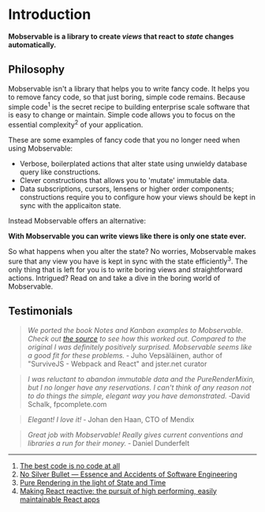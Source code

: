 # Introduction

**Mobservable is a library to create _views_ that react to _state_ changes automatically.**

## Philosophy

Mobservable isn't a library that helps you to write fancy code.
It helps you to remove fancy code, so that just boring, simple code remains.
Because simple code<sup>1</sup> is the secret recipe to building enterprise scale software that is easy to change or maintain.
Simple code allows you to focus on the essential complexity<sup>2</sup> of your application.

These are some examples of fancy code that you no longer need when using Mobservable:

* Verbose, boilerplated actions that alter state using unwieldy database query like constructions.
* Clever constructions that allows you to 'mutate' immutable data.
* Data subscriptions, cursors, lensens or higher order components; constructions require you to configure how your views should be kept in sync with the applicaiton state.

Instead Mobservable offers an alternative:

**With Mobservable you can write views like there is only one state ever.**

So what happens when you alter the state? No worries, Mobservable makes sure that any view you have is kept in sync with the state efficiently<sup>3</sup>.
The only thing that is left for you is to write boring views and straightforward actions.
Intrigued? Read on and take a dive in the boring world of Mobservable. 

## Testimonials

> _We ported the book Notes and Kanban examples to Mobservable. Check out [the source](https://github.com/survivejs/mobservable-demo) to see how this worked out. Compared to the original I was definitely positively surprised. Mobservable seems like a good fit for these problems._
> &dash; Juho Vepsäläinen, author of "SurviveJS - Webpack and React" and jster.net curator

> _I was reluctant to abandon immutable data and the PureRenderMixin, but I no longer have any reservations. I can't think of any reason not to do things the simple, elegant way you have demonstrated._
>&dash;David Schalk, fpcomplete.com

> _Elegant! I love it!_
> &dash; Johan den Haan, CTO of Mendix

> _Great job with Mobservable! Really gives current conventions and libraries a run for their money._
> &dash; Daniel Dunderfelt


----

1. [The best code is no code at all](http://blog.codinghorror.com/the-best-code-is-no-code-at-all/)
2. [No Silver Bullet — Essence and Accidents of Software Engineering](https://en.wikipedia.org/wiki/No_Silver_Bullet)
3. [Pure Rendering in the light of State and Time](https://medium.com/@mweststrate/pure-rendering-in-the-light-of-time-and-state-4b537d8d40b1)
4. [Making React reactive: the pursuit of high performing, easily maintainable React apps](mendix.com/tech-blog/making-react-reactive-pursuit-high-performing-easily-maintainable-react-apps/)

